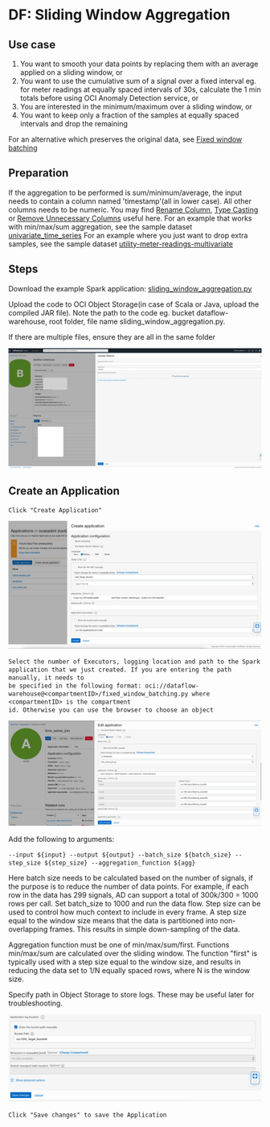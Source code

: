 # DF: Sliding Window Aggregation

## Use case

1. You want to smooth your data points by replacing them with an average applied on a sliding window, or
2. You want to use the cumulative sum of a signal over a fixed interval eg. for meter readings at equally spaced intervals of 30s, calculate the 1 min
totals before using OCI Anomaly Detection service, or
3. You are interested in the minimum/maximum over a sliding window, or
4. You want to keep only a fraction of the samples at equally spaced intervals and drop the remaining

For an alternative which preserves the original data, see [Fixed window batching](Fixed_window_batching.md)

## Preparation

If the aggregation to be performed is sum/minimum/average, the input needs to contain a column named 'timestamp'(all in lower case).
All other columns needs to be numeric. You may find [Rename Column](column_rename.md), [Type Casting](./example_code/dtype_casting.py)
or [Remove Unnecessary Columns](../oci_data_integration_based_examples/Remove_unnecessary_columns.md) useful here.
For an example that works with min/max/sum aggregation, see the sample dataset [univariate_time_series](../sample_datasets/univariate_time_series.csv)
For an example where you just want to drop extra samples, see the sample dataset [utility-meter-readings-multivariate](../sample_datasets/utility-meter-readings-multivariate.csv)

## Steps

Download the example Spark application: [sliding_window_aggregation.py](./example_code/sliding_window_aggregation.py)

Upload the code to OCI Object Storage(in case of Scala or Java, upload the compiled JAR file). Note the path to the code eg. bucket dataflow-
warehouse, root folder, file name sliding_window_aggregation.py.


If there are multiple files, ensure they are all in the same folder

![image info](./utils/upload_object.png)
## Create an Application


```
Click "Create Application"
```

![image info](./utils/SWA2.png)

```
Select the number of Executors, logging location and path to the Spark application that we just created. If you are entering the path manually, it needs to
be specified in the following format: oci://dataflow-warehouse@<compartmentID>/fixed_window_batching.py where <compartmentID> is the compartment
id. Otherwise you can use the browser to choose an object
```
![image info](./utils/SWA3.png)

Add the following to arguments:

```
--input ${input} --output ${output} --batch_size ${batch_size} --step_size ${step_size} --aggregation_function ${agg}
```

Here batch size needs to be calculated based on the number of signals, if the purpose is to reduce the number of data points. For example, if each row in the data has 299 signals, AD can support a total of
300k/300 = 1000 rows per call. Set batch_size to 1000 and run the data flow. Step size can be used to control how much context to include in every frame.
A step size equal to the window size means that the data is partitioned into non-overlapping frames. This results in simple down-sampling of the data.

Aggregation function must be one of min/max/sum/first. Functions min/max/sum are calculated over the sliding window.
The function "first" is typically used with a step size equal to the window size, and results in reducing the data set to 1/N equally spaced rows, where N is the window size.

Specify path in Object Storage to store logs. These may be useful later for troubleshooting.

![image info](./utils/SWA4.png)


```
Click "Save changes" to save the Application
```

